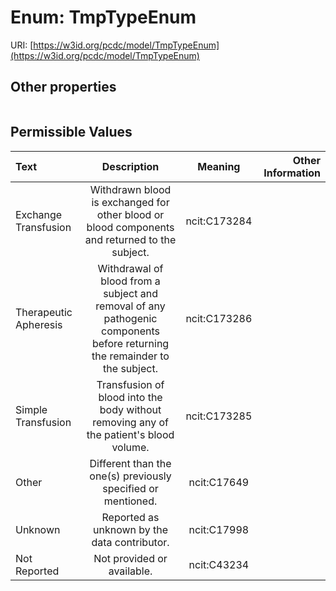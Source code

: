 
# Enum: TmpTypeEnum




URI: [https://w3id.org/pcdc/model/TmpTypeEnum](https://w3id.org/pcdc/model/TmpTypeEnum)


## Other properties

|  |  |  |
| --- | --- | --- |

## Permissible Values

| Text | Description | Meaning | Other Information |
| :--- | :---: | :---: | ---: |
| Exchange Transfusion | Withdrawn blood is exchanged for other blood or blood components and returned to the subject. | ncit:C173284 |  |
| Therapeutic Apheresis | Withdrawal of blood from a subject and removal of any pathogenic components before returning the remainder to the subject. | ncit:C173286 |  |
| Simple Transfusion | Transfusion of blood into the body without removing any of the patient's blood volume. | ncit:C173285 |  |
| Other | Different than the one(s) previously specified or mentioned. | ncit:C17649 |  |
| Unknown | Reported as unknown by the data contributor. | ncit:C17998 |  |
| Not Reported | Not provided or available. | ncit:C43234 |  |

